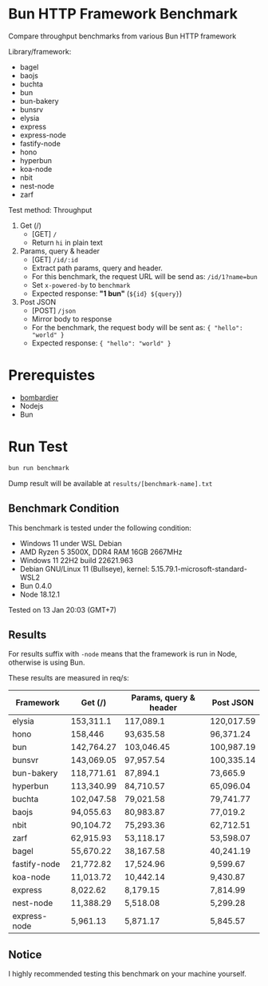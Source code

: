 # Bun HTTP Framework Benchmark

Compare throughput benchmarks from various Bun HTTP framework

Library/framework:

-   bagel
-   baojs
-   buchta
-   bun
-   bun-bakery
-   bunsrv
-   elysia
-   express
-   express-node
-   fastify-node
-   hono
-   hyperbun
-   koa-node
-   nbit
-   nest-node
-   zarf

Test method:
Throughput

1. Get (/)
    - [GET] `/`
    - Return `hi` in plain text
2. Params, query & header
    - [GET] `/id/:id`
    - Extract path params, query and header.
    - For this benchmark, the request URL will be send as: `/id/1?name=bun`
    - Set `x-powered-by` to `benchmark`
    - Expected response: **"1 bun"** (`${id} ${query}`)
3. Post JSON
    - [POST] `/json`
    - Mirror body to response
    - For the benchmark, the request body will be sent as: `{ "hello": "world" }`
    - Expected response: `{ "hello": "world" }`

# Prerequistes

-   [bombardier](https://github.com/codesenberg/bombardier)
-   Nodejs
-   Bun

# Run Test

```typescript
bun run benchmark
```

Dump result will be available at `results/[benchmark-name].txt`

## Benchmark Condition

This benchmark is tested under the following condition:

-   Windows 11 under WSL Debian
-   AMD Ryzen 5 3500X, DDR4 RAM 16GB 2667MHz
-   Windows 11 22H2 build 22621.963
-   Debian GNU/Linux 11 (Bullseye), kernel: 5.15.79.1-microsoft-standard-WSL2
-   Bun 0.4.0
-   Node 18.12.1

Tested on 13 Jan 20:03 (GMT+7)

## Results

For results suffix with `-node` means that the framework is run in Node, otherwise is using Bun.

These results are measured in req/s:

| Framework    | Get (/)    | Params, query & header | Post JSON  |
| ------------ | ---------- | ---------------------- | ---------- |
| elysia       | 153,311.1  | 117,089.1              | 120,017.59 |
| hono         | 158,446    | 93,635.58              | 96,371.24  |
| bun          | 142,764.27 | 103,046.45             | 100,987.19 |
| bunsvr       | 143,069.05 | 97,957.54              | 100,335.14 |
| bun-bakery   | 118,771.61 | 87,894.1               | 73,665.9   |
| hyperbun     | 113,340.99 | 84,710.57              | 65,096.04  |
| buchta       | 102,047.58 | 79,021.58              | 79,741.77  |
| baojs        | 94,055.63  | 80,983.87              | 77,019.2   |
| nbit         | 90,104.72  | 75,293.36              | 62,712.51  |
| zarf         | 62,915.93  | 53,118.17              | 53,598.07  |
| bagel        | 55,670.22  | 38,167.58              | 40,241.19  |
| fastify-node | 21,772.82  | 17,524.96              | 9,599.67   |
| koa-node     | 11,013.72  | 10,442.14              | 9,430.87   |
| express      | 8,022.62   | 8,179.15               | 7,814.99   |
| nest-node    | 11,388.29  | 5,518.08               | 5,299.28   |
| express-node | 5,961.13   | 5,871.17               | 5,845.57   |

## Notice

I highly recommended testing this benchmark on your machine yourself.
